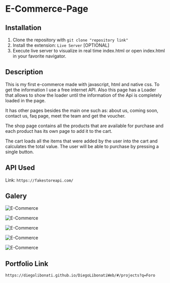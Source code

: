 # E-Commerce-Page

## Installation

1. Clone the repository with `git clone "repository link"`
2. Install the extension: `Live Server` [OPTIONAL]
3. Execute live server to visualize in real time index.html or open index.html in your favorite navigator.

## Description

This is my first e-commerce made with javascript, html and native css. To get the information I use a free internet API.
Also this page has a Loader that allows to show the loader until the information of the Api is completely loaded in the page.

It has other pages besides the main one such as: about us, coming soon, contact us, faq page, meet the team and get the voucher.

The shop page contains all the products that are available for purchase and each product has its own page to add it to the cart.

The cart loads all the items that were added by the user into the cart and calculates the total value. The user will be able to purchase by pressing a single button.

## API Used

Link: `https://fakestoreapi.com/`

## Galery

![E-Commerce](https://raw.githubusercontent.com/DiegoLibonati/DiegoLibonatiWeb/main/data/projects/Javascript/Imagenes/ecommerce-0.jpg)

![E-Commerce](https://raw.githubusercontent.com/DiegoLibonati/DiegoLibonatiWeb/main/data/projects/Javascript/Imagenes/ecommerce-1.jpg)

![E-Commerce](https://raw.githubusercontent.com/DiegoLibonati/DiegoLibonatiWeb/main/data/projects/Javascript/Imagenes/ecommerce-2.jpg)

![E-Commerce](https://raw.githubusercontent.com/DiegoLibonati/DiegoLibonatiWeb/main/data/projects/Javascript/Imagenes/ecommerce-3.jpg)

![E-Commerce](https://raw.githubusercontent.com/DiegoLibonati/DiegoLibonatiWeb/main/data/projects/Javascript/Imagenes/ecommerce-4.jpg)

## Portfolio Link

`https://diegolibonati.github.io/DiegoLibonatiWeb/#/projects?q=Foro`
